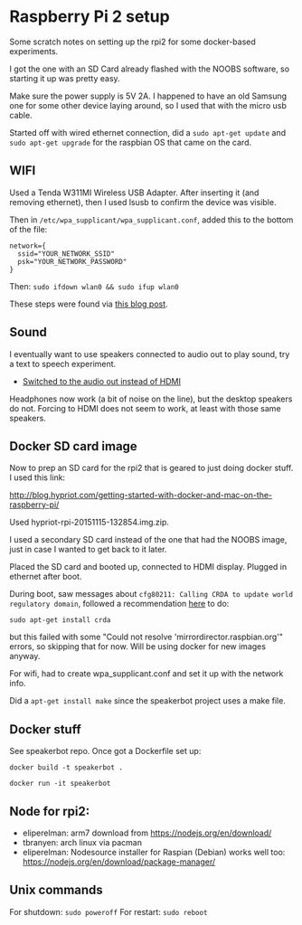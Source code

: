 # Raspberry Pi 2 setup

Some scratch notes on setting up the rpi2 for some docker-based experiments.

I got the one with an SD Card already flashed with the NOOBS software, so starting it up was pretty easy.

Make sure the power supply is 5V 2A. I happened to have an old Samsung one for some other device laying around, so I used that with the micro usb cable.

Started off with wired ethernet connection, did a `sudo apt-get update` and `sudo apt-get upgrade` for the raspbian OS that came on the card.

## WIFI

Used a Tenda W311MI Wireless USB Adapter. After inserting it (and removing ethernet), then I used lsusb to confirm the device was visible.

Then in `/etc/wpa_supplicant/wpa_supplicant.conf`, added this to the bottom of the file:

```
network={
  ssid="YOUR_NETWORK_SSID"
  psk="YOUR_NETWORK_PASSWORD"
}
```

Then: `sudo ifdown wlan0 && sudo ifup wlan0`

These steps were found via [this blog post](http://www.jeffgeerling.com/blogs/jeff-geerling/edimax-ew-7811un-tenda-w311mi-wifi-raspberry-pi).

## Sound

I eventually want to use speakers connected to audio out to play sound, try a text to speech experiment.

* [Switched to the audio out instead of HDMI](https://www.raspberrypi.org/documentation/configuration/audio-config.md)

Headphones now work (a bit of noise on the line), but the desktop speakers do not. Forcing to HDMI does not seem to work, at least with those same speakers.

## Docker SD card image

Now to prep an SD card for the rpi2 that is geared to just doing docker stuff. I used this link:

http://blog.hypriot.com/getting-started-with-docker-and-mac-on-the-raspberry-pi/

Used hypriot-rpi-20151115-132854.img.zip.

I used a secondary SD card instead of the one that had the NOOBS image, just in case I wanted to get back to it later.

Placed the SD card and booted up, connected to HDMI display. Plugged in ethernet after boot.

During boot, saw messages about `cfg80211: Calling CRDA to update world regulatory domain`, followed a recommendation [here](https://github.com/raspberrypi/linux/issues/1149) to do:

`sudo apt-get install crda`

but this failed with some "Could not resolve 'mirrordirector.raspbian.org'" errors, so skipping that for now. Will be using docker for new images anyway.

For wifi, had to create wpa_supplicant.conf and set it up with the network info.

Did a `apt-get install make` since the speakerbot project uses a make file.

## Docker stuff

See speakerbot repo. Once got a Dockerfile set up:

```
docker build -t speakerbot .

docker run -it speakerbot
```

## Node for rpi2:

* eliperelman: arm7 download from https://nodejs.org/en/download/
* tbranyen: arch linux via pacman
* eliperelman: Nodesource installer for Raspian (Debian) works well too: https://nodejs.org/en/download/package-manager/

## Unix commands

For shutdown: `sudo poweroff`
For restart: `sudo reboot`

